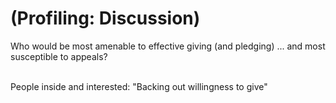 # (Profiling: Discussion)

Who would be most amenable to effective giving (and pledging) ... and most susceptible to appeals?

\
People inside and interested: "Backing out willingness to give"
